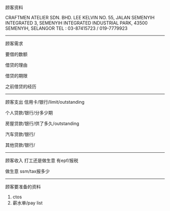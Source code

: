 顾客资料

CRAFTMEN ATELIER SDN. BHD. LEE KELVIN NO. 55, JALAN SEMENYIH INTEGRATED 3, SEMENYIH INTEGRATED INDUSTRIAL PARK, 43500 SEMENYIH, SELANGOR TEL : 03-87415723 / 019-7779923

-----------------
顾客需求


要借的数额

借贷的理由

借贷的期限

之前借贷的经历


--------------
顾客支出
信用卡/银行/limit/outstanding


个人贷款/银行/分多少期

房屋贷款/银行/供了多久/outstanding

汽车贷款/银行/


其他贷款/银行/

-----------
顾客收入
打工还是做生意
有epf/报税

做生意 ssm/tax报多少

-------
顾客要准备的资料
1. ctos
2. 薪水单/pay list




